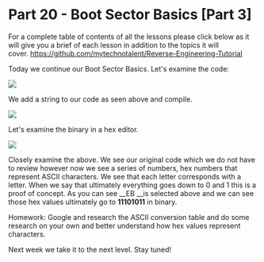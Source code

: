 # Part 20 - Boot Sector Basics \[Part 3\]

For a complete table of contents of all the lessons please click below as it will give you a brief of each lesson in addition to the topics it will cover.&nbsp;https://github.com/mytechnotalent/Reverse-Engineering-Tutorial

Today we continue our Boot Sector Basics. Let's examine the code:

<div class="slate-resizable-image-embed slate-image-embed__resize-full-width"><img src="https://media-exp1.licdn.com/dms/image/C4E12AQEiNTz3tBIr7g/article-inline_image-shrink_1000_1488/0/1546600881811?e=1614211200&amp;v=beta&amp;t=Ms5-_urNJVvO_qYnGfF-7438VEm6TSBxZo72NN2wXZE"/></div>

We add a string to our code as seen above and compile.

<div class="slate-resizable-image-embed slate-image-embed__resize-middle"><img src="https://media-exp1.licdn.com/dms/image/C4E12AQHlYsC28Elo5Q/article-inline_image-shrink_1000_1488/0/1546600938007?e=1614211200&amp;v=beta&amp;t=9uDtyFz3O7jHz-h8qdkkzCi4fKIbcbXe78IpfyB3GuY"/></div>

Let's examine the binary in a hex editor.

<div class="slate-resizable-image-embed slate-image-embed__resize-full-width"><img src="https://media-exp1.licdn.com/dms/image/C4E12AQFxIaweKrFOxQ/article-inline_image-shrink_1000_1488/0/1546600963265?e=1614211200&amp;v=beta&amp;t=wTaa16oIdkj8b35w2aAiDaFBCE0oRCI8mnzFk505s-8"/></div>

Closely examine the above. We see our original code which we do not have to review however now we see a series of numbers, hex numbers that represent ASCII characters. We see that each letter corresponds with a letter. When we say that ultimately everything goes down to 0 and 1 this is a proof of concept. As you can see __EB __is selected above and we can see those hex values ultimately go to __11101011__ in binary.

Homework: Google and research the ASCII conversion table and do some research on your own and better understand how hex values represent characters.

Next week we take it to the next level. Stay tuned!